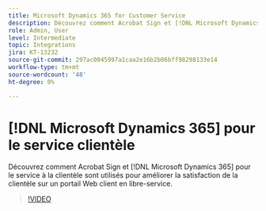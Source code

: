 ```yaml
---
title: Microsoft Dynamics 365 for Customer Service
description: Découvrez comment Acrobat Sign et [!DNL Microsoft Dynamics 365] pour le service à la clientèle sont utilisés pour améliorer la satisfaction des clients sur un portail Web client en libre-service
role: Admin, User
level: Intermediate
topic: Integrations
jira: KT-13232
source-git-commit: 297ac0045997a1caa2e16b2b06bff98298133e14
workflow-type: tm+mt
source-wordcount: '48'
ht-degree: 0%

---
```


# [!DNL Microsoft Dynamics 365] pour le service clientèle

Découvrez comment Acrobat Sign et [!DNL Microsoft Dynamics 365] pour le service à la clientèle sont utilisés pour améliorer la satisfaction de la clientèle sur un portail Web client en libre-service.

>[!VIDEO](https://video.tv.adobe.com/v/3422046?quality=12&learn=on&hidetitle=true)
